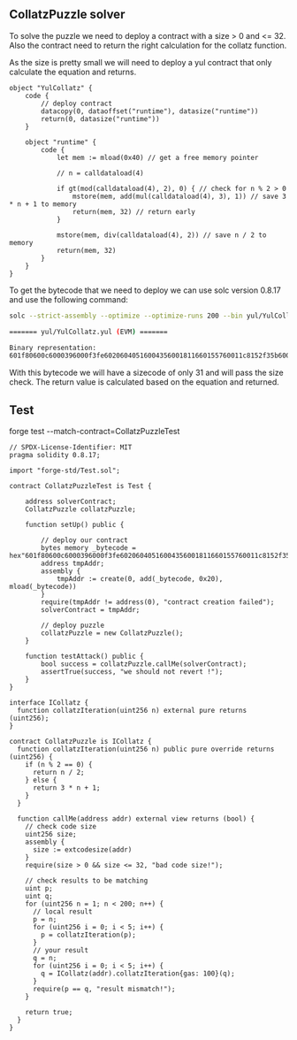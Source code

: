 ## CollatzPuzzle solver

To solve the puzzle we need to deploy a contract with a size > 0 and <= 32. Also the contract need to return the right calculation for the collatz function.

As the size is pretty small we will need to deploy a yul contract that only calculate the equation and returns.

```solidity
object "YulCollatz" {
    code {
        // deploy contract
        datacopy(0, dataoffset("runtime"), datasize("runtime"))
        return(0, datasize("runtime"))
    }

    object "runtime" {
        code {
            let mem := mload(0x40) // get a free memory pointer

            // n = calldataload(4)

            if gt(mod(calldataload(4), 2), 0) { // check for n % 2 > 0
                mstore(mem, add(mul(calldataload(4), 3), 1)) // save 3 * n + 1 to memory
                return(mem, 32) // return early
            }

            mstore(mem, div(calldataload(4), 2)) // save n / 2 to memory
            return(mem, 32)
        }
    }
}
```

To get the bytecode that we need to deploy we can use solc version 0.8.17 and use the following command:
```bash
solc --strict-assembly --optimize --optimize-runs 200 --bin yul/YulCollatz.yul

======= yul/YulCollatz.yul (EVM) =======

Binary representation:
601f80600c6000396000f3fe60206040516004356001811660155760011c8152f35b6003026001018152f3
```

With this bytecode we will have a sizecode of only 31 and will pass the size check. The return value is calculated based on the equation and returned.

## Test
forge test --match-contract=CollatzPuzzleTest

```solidity
// SPDX-License-Identifier: MIT
pragma solidity 0.8.17;

import "forge-std/Test.sol";

contract CollatzPuzzleTest is Test {

    address solverContract;
    CollatzPuzzle collatzPuzzle;

    function setUp() public {
        
        // deploy our contract
        bytes memory _bytecode = hex"601f80600c6000396000f3fe60206040516004356001811660155760011c8152f35b6003026001018152f3";
        address tmpAddr;
        assembly {
            tmpAddr := create(0, add(_bytecode, 0x20), mload(_bytecode))
        }
        require(tmpAddr != address(0), "contract creation failed");
        solverContract = tmpAddr;

        // deploy puzzle
        collatzPuzzle = new CollatzPuzzle();
    }

    function testAttack() public {     
        bool success = collatzPuzzle.callMe(solverContract);
        assertTrue(success, "we should not revert !");
    }
}

interface ICollatz {
  function collatzIteration(uint256 n) external pure returns (uint256);
}

contract CollatzPuzzle is ICollatz {
  function collatzIteration(uint256 n) public pure override returns (uint256) {
    if (n % 2 == 0) {
      return n / 2;
    } else {
      return 3 * n + 1;
    }
  }

  function callMe(address addr) external view returns (bool) {
    // check code size
    uint256 size;
    assembly {
      size := extcodesize(addr)
    }
    require(size > 0 && size <= 32, "bad code size!");

    // check results to be matching
    uint p;
    uint q;
    for (uint256 n = 1; n < 200; n++) {
      // local result
      p = n;
      for (uint256 i = 0; i < 5; i++) {
        p = collatzIteration(p);
      }
      // your result
      q = n;
      for (uint256 i = 0; i < 5; i++) {
        q = ICollatz(addr).collatzIteration{gas: 100}(q);
      }
      require(p == q, "result mismatch!");
    }

    return true;
  }
}
```